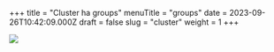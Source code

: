 +++
title = "Cluster ha groups"
menuTitle = "groups"
date = 2023-09-26T10:42:09.000Z
draft = false
slug = "cluster"
weight = 1
+++

![](/images/proxcli_cluster_ha_groups_help.png)